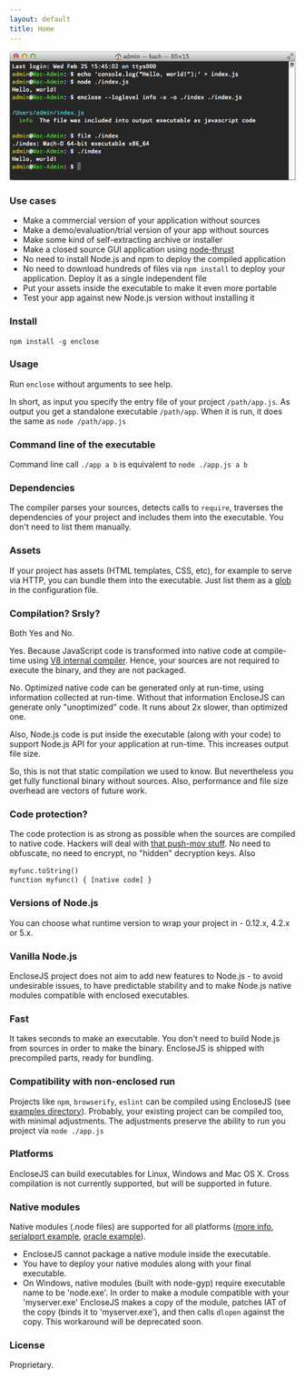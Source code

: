 ```yaml
---
layout: default
title: Home
---
```


![Hello, world!](screenshot.png)

### Use cases

* Make a commercial version of your application without sources
* Make a demo/evaluation/trial version of your app without sources
* Make some kind of self-extracting archive or installer
* Make a closed source GUI application using [node-thrust](https://github.com/breach/node-thrust)
* No need to install Node.js and npm to deploy the compiled application
* No need to download hundreds of files via `npm install` to deploy
your application. Deploy it as a single independent file
* Put your assets inside the executable to make it even more portable
* Test your app against new Node.js version without installing it

### Install

```
npm install -g enclose
```

### Usage

Run `enclose` without arguments to see help.

In short, as input you specify the entry file of your project
`/path/app.js`. As output you get a standalone executable
`/path/app`. When it is run, it does the same as `node /path/app.js`

### Command line of the executable

Command line call `./app a b` is equivalent to `node ./app.js a b`

### Dependencies

The compiler parses your sources, detects calls to `require`, traverses
the dependencies of your project and includes them into the executable.
You don't need to list them manually.

### Assets

If your project has assets (HTML templates, CSS, etc), for example to
serve via HTTP, you can bundle them into the executable. Just list them
as a [glob](https://github.com/sindresorhus/globby) in the configuration
file.

### Compilation? Srsly?

Both Yes and No.

Yes. Because JavaScript code is transformed into native code at
compile-time using
[V8 internal compiler](https://github.com/v8/v8-git-mirror/blob/master/src/compiler.cc).
Hence, your sources are not required to execute the binary, and they
are not packaged.

No. Optimized native code can be generated only at run-time, using
information collected at run-time. Without that information EncloseJS
can generate only "unoptimized" code. It runs about 2x slower, than
optimized one.

Also, Node.js code is put inside the executable (along with your code)
to support Node.js API for your application at run-time. This increases
output file size.

So, this is not that static compilation we used to know. But nevertheless
you get fully functional binary without sources. Also, performance and
file size overhead are vectors of future work.

### Code protection?

The code protection is as strong as possible when the sources are
compiled to native code. Hackers will deal with
[that push-mov stuff](https://github.com/v8/v8-git-mirror/blob/master/src/full-codegen/x87/full-codegen-x87.cc#L1110).
No need to obfuscate, no need to encrypt, no "hidden" decryption keys.
Also

```
myfunc.toString()
function myfunc() { [native code] }
```

### Versions of Node.js

You can choose what runtime version to wrap your project in -
0.12.x, 4.2.x or 5.x.

### Vanilla Node.js

EncloseJS project does not aim to add new features to Node.js - to
avoid undesirable issues, to have predictable stability and to make
Node.js native modules compatible with enclosed executables.

### Fast

It takes seconds to make an executable. You don't need to build
Node.js from sources in order to make the binary. EncloseJS is
shipped with precompiled parts, ready for bundling.

### Compatibility with non-enclosed run

Projects like `npm`, `browserify`, `eslint` can be compiled using EncloseJS (see
[examples directory](https://github.com/igorklopov/enclose/tree/master/examples/22-npm)).
Probably, your existing project can be compiled too, with minimal
adjustments. The adjustments preserve the ability to run you project
via `node ./app.js`

### Platforms

EncloseJS can build executables for Linux, Windows and Mac OS X.
Cross compilation is not currently supported, but will be supported in future.

### Native modules

Native modules (.node files) are supported for all platforms
([more info](https://github.com/igorklopov/enclose/issues/12#issuecomment-82587865),
[serialport example](https://github.com/igorklopov/enclose/tree/master/examples/24-serialport),
[oracle example](https://github.com/igorklopov/enclose/tree/master/examples/25-oracle)).

- EncloseJS cannot package a native module inside the executable.
- You have to deploy your native modules along with your final executable.
- On Windows, native modules (built with node-gyp) require executable
name to be 'node.exe'. In order to make a module compatible with your
'myserver.exe' EncloseJS makes a copy of the module, patches
IAT of the copy (binds it to 'myserver.exe'), and then calls `dlopen`
against the copy. This workaround will be deprecated soon.

### License

Proprietary.
